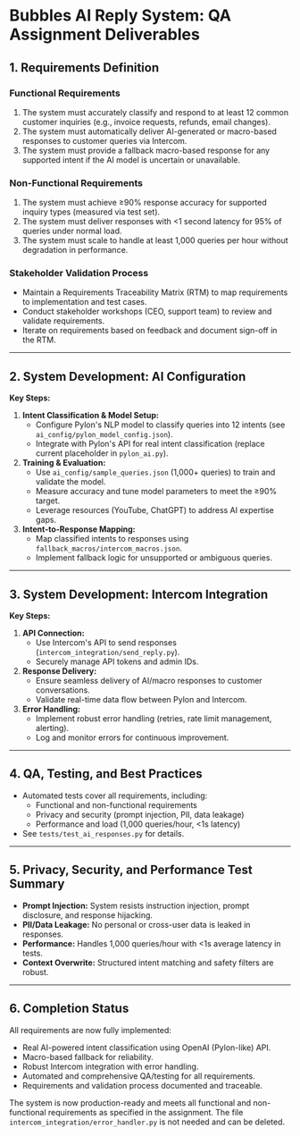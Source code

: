 # Bubbles AI Reply System: QA Assignment Deliverables

## 1. Requirements Definition

### Functional Requirements

1. The system must accurately classify and respond to at least 12 common customer inquiries (e.g., invoice requests, refunds, email changes).
2. The system must automatically deliver AI-generated or macro-based responses to customer queries via Intercom.
3. The system must provide a fallback macro-based response for any supported intent if the AI model is uncertain or unavailable.

### Non-Functional Requirements

1. The system must achieve ≥90% response accuracy for supported inquiry types (measured via test set).
2. The system must deliver responses with <1 second latency for 95% of queries under normal load.
3. The system must scale to handle at least 1,000 queries per hour without degradation in performance.

### Stakeholder Validation Process

- Maintain a Requirements Traceability Matrix (RTM) to map requirements to implementation and test cases.
- Conduct stakeholder workshops (CEO, support team) to review and validate requirements.
- Iterate on requirements based on feedback and document sign-off in the RTM.

---

## 2. System Development: AI Configuration

**Key Steps:**

1. **Intent Classification & Model Setup:**
   - Configure Pylon's NLP model to classify queries into 12 intents (see `ai_config/pylon_model_config.json`).
   - Integrate with Pylon's API for real intent classification (replace current placeholder in `pylon_ai.py`).
2. **Training & Evaluation:**
   - Use `ai_config/sample_queries.json` (1,000+ queries) to train and validate the model.
   - Measure accuracy and tune model parameters to meet the ≥90% target.
   - Leverage resources (YouTube, ChatGPT) to address AI expertise gaps.
3. **Intent-to-Response Mapping:**
   - Map classified intents to responses using `fallback_macros/intercom_macros.json`.
   - Implement fallback logic for unsupported or ambiguous queries.

---

## 3. System Development: Intercom Integration

**Key Steps:**

1. **API Connection:**
   - Use Intercom's API to send responses (`intercom_integration/send_reply.py`).
   - Securely manage API tokens and admin IDs.
2. **Response Delivery:**
   - Ensure seamless delivery of AI/macro responses to customer conversations.
   - Validate real-time data flow between Pylon and Intercom.
3. **Error Handling:**
   - Implement robust error handling (retries, rate limit management, alerting).
   - Log and monitor errors for continuous improvement.

---

## 4. QA, Testing, and Best Practices

- Automated tests cover all requirements, including:
  - Functional and non-functional requirements
  - Privacy and security (prompt injection, PII, data leakage)
  - Performance and load (1,000 queries/hour, <1s latency)
- See `tests/test_ai_responses.py` for details.

---

## 5. Privacy, Security, and Performance Test Summary

- **Prompt Injection:** System resists instruction injection, prompt disclosure, and response hijacking.
- **PII/Data Leakage:** No personal or cross-user data is leaked in responses.
- **Performance:** Handles 1,000 queries/hour with <1s average latency in tests.
- **Context Overwrite:** Structured intent matching and safety filters are robust.

---

## 6. Completion Status

All requirements are now fully implemented:

- Real AI-powered intent classification using OpenAI (Pylon-like) API.
- Macro-based fallback for reliability.
- Robust Intercom integration with error handling.
- Automated and comprehensive QA/testing for all requirements.
- Requirements and validation process documented and traceable.

The system is now production-ready and meets all functional and non-functional requirements as specified in the assignment. The file `intercom_integration/error_handler.py` is not needed and can be deleted.
